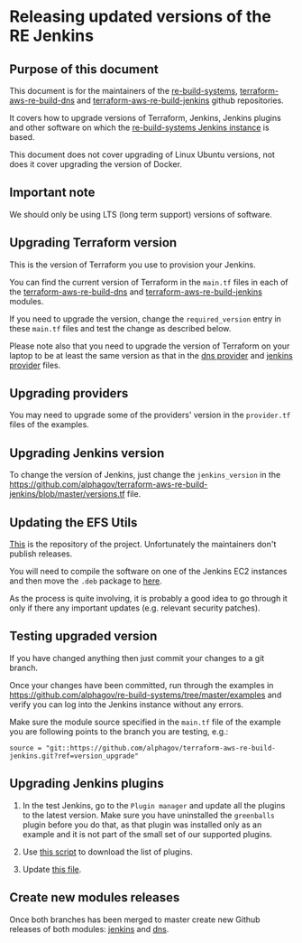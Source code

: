 # Releasing updated versions of the RE Jenkins

## Purpose of this document

This document is for the maintainers of the [re-build-systems](https://github.com/alphagov/re-build-systems), [terraform-aws-re-build-dns](https://github.com/alphagov/terraform-aws-re-build-dns) and [terraform-aws-re-build-jenkins](https://github.com/alphagov/terraform-aws-re-build-jenkins) github repositories.

It covers how to upgrade versions of Terraform, Jenkins, Jenkins plugins and other software on which the [re-build-systems Jenkins instance](https://github.com/alphagov/re-build-systems) is based.

This document does not cover upgrading of Linux Ubuntu versions, not does it cover upgrading the version of Docker.

## Important note

We should only be using LTS (long term support) versions of software.

## Upgrading Terraform version

This is the version of Terraform you use to provision your Jenkins.

You can find the current version of Terraform in the `main.tf` files in each of the [terraform-aws-re-build-dns](https://github.com/alphagov/terraform-aws-re-build-dns) and [terraform-aws-re-build-jenkins](https://github.com/alphagov/terraform-aws-re-build-jenkins) modules.

If you need to upgrade the version, change the `required_version` entry in these `main.tf` files and test the change as described below.

Please note also that you need to upgrade the version of Terraform on your laptop to be at least the same version as that in the [dns provider](https://github.com/alphagov/re-build-systems/blob/master/examples/gds_specific_dns_and_jenkins/dns/provider.tf) and [jenkins provider](https://github.com/alphagov/re-build-systems/blob/master/examples/gds_specific_dns_and_jenkins/jenkins/provider.tf) files.

## Upgrading providers

You may need to upgrade some of the providers' version in the `provider.tf` files of the examples.

## Upgrading Jenkins version

To change the version of Jenkins, just change the `jenkins_version` in the https://github.com/alphagov/terraform-aws-re-build-jenkins/blob/master/versions.tf file.

## Updating the EFS Utils

[This](https://github.com/aws/efs-utils) is the repository of the project. Unfortunately the maintainers don't publish releases.

You will need to compile the software on one of the Jenkins EC2 instances and then move the `.deb` package to [here](https://github.com/alphagov/terraform-aws-re-build-jenkins/tree/master/packages).

As the process is quite involving, it is probably a good idea to go through it only if there any important updates (e.g. relevant security patches).

## Testing upgraded version

If you have changed anything then just commit your changes to a git branch.

Once your changes have been committed, run through the examples in https://github.com/alphagov/re-build-systems/tree/master/examples and verify you can log into the Jenkins instance without any errors.

Make sure the module source specified in the `main.tf` file of the example you are following points to the branch you are testing, e.g.:
```
source = "git::https://github.com/alphagov/terraform-aws-re-build-jenkins.git?ref=version_upgrade"
```

## Upgrading Jenkins plugins

1. In the test Jenkins, go to the `Plugin manager` and update all the plugins to the latest version. Make sure you have uninstalled the `greenballs` plugin before you do that, as that plugin was installed only as an example and it is not part of the small set of our supported plugins.

1. Use [this script](https://github.com/alphagov/re-build-systems/blob/master/tools/generate-plugin-list) to download the list of plugins.

1. Update [this file](https://github.com/alphagov/terraform-aws-re-build-jenkins/blob/master/docker/files/plugins.txt).


## Create new modules releases

Once both branches has been merged to master create new Github releases of both modules:  [jenkins](https://github.com/alphagov/terraform-aws-re-build-jenkins/releases) and [dns](https://github.com/alphagov/terraform-aws-re-build-dns/releases).
